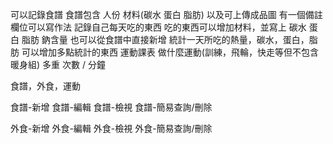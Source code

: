 
可以記錄食譜
食譜包含
人份 
  材料(碳水 蛋白 脂肪)
以及可上傳成品圖 
有一個備註欄位可以寫作法
記錄自己每天吃的東西
吃的東西可以增加材料，並寫上 碳水 蛋白 脂肪 鈉含量
也可以從食譜中直接新增
統計一天所吃的熱量，碳水，蛋白，脂肪
可以增加多點統計的東西
運動課表
做什麼運動(訓練，飛輪，快走等但不包含暖身組)  多重 次數 / 分鐘


食譜，外食，運動

食譜-新增
食譜-編輯
食譜-檢視
食譜-簡易查詢/刪除

外食-新增
外食-編輯
外食-檢視
外食-簡易查詢/刪除



